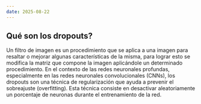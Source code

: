 ```yaml
---
date: 2025-08-22
---
```


## Qué son los dropouts?
Un filtro de imagen es un procedimiento que se aplica a una imagen para resaltar o mejorar algunas características de la misma, para lograr esto se modifica la matriz que compone la imagen aplicándole un determinado procedimiento. En el contexto de las redes neuronales profundas, especialmente en las redes neuronales convolucionales (CNNs), los dropouts son una técnica de regularización que ayuda a prevenir el sobreajuste (overfitting). Esta técnica consiste en desactivar aleatoriamente un porcentaje de neuronas durante el entrenamiento de la red.
